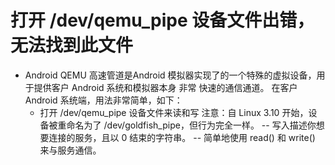# 打开 /dev/qemu_pipe 设备文件出错，无法找到此文件
- Android QEMU 高速管道是Android 模拟器实现了的一个特殊的虚拟设备，用于提供客户 Android 系统和模拟器本身 非常 快速的通信通道。
在客户 Android 系统端，用法非常简单，如下：
   -    打开 /dev/qemu_pipe 设备文件来读和写
        注意：自 Linux 3.10 开始，设备被重命名为了 /dev/goldfish_pipe，但行为完全一样。
   -- 写入描述你想要连接的服务，且以 0 结束的字符串。
   -- 简单地使用 read() 和 write() 来与服务通信。
